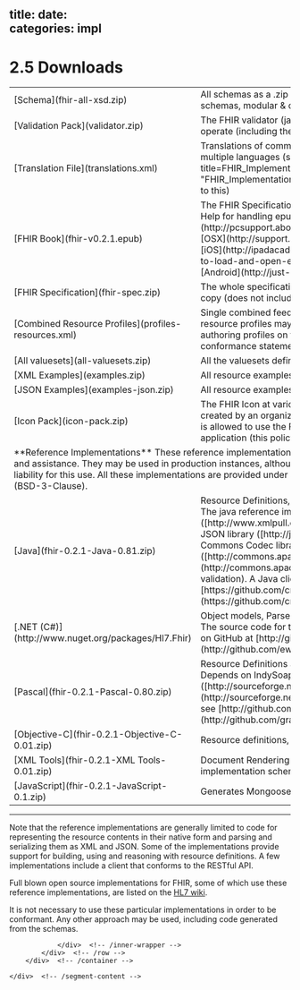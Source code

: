 title: 
date:  
categories: impl
---

# <span class="sectioncount">2.5<a name="2.5"> </a></span> Downloads

<table class="lines">

  <tr>
    <td width="200">[Schema](fhir-all-xsd.zip)</td>
    <td>All schemas as a .zip (includes support schemas, resource schemas, modular &amp; combined schemas, and Schematrons)</td>
  </tr>

  <tr>
    <td>[Validation Pack](validator.zip)</td>
    <td>The FHIR validator (java jar), along with everything it needs to operate (including the correct version of Saxon)</td>
  </tr>

  <tr>
    <td>[Translation File](translations.xml)</td>
    <td>Translations of common FHIR names and messages into multiple languages (see [wiki](http://wiki.hl7.org/index.php?title=FHIR_Implementation_Page "FHIR_Implementation_Page") for instructions on how to add to this)</td>
  </tr>

  <tr>
    <td>[FHIR Book](fhir-v0.2.1.epub)</td>
    <td>The FHIR Specification as an e-book for convenient reading. Help for handling epub: 
    [PC](http://pcsupport.about.com/od/fileextensions/f/epubfile.htm), 
    [OSX](http://support.safaribooksonline.com/view?id=1168), 
    [iOS](http://ipadacademy.com/2012/01/ipad-tutorial-how-to-load-and-open-epub-pdf-ebooks-on-your-ipad), 
    [Android](http://just-ask-kim.com/epub-ebook-android/)</td>
  </tr>

  <tr>
    <td>[FHIR Specification](fhir-spec.zip)</td>
    <td>The whole specification so that you can host your own local copy (does not include the downloads)</td>
  </tr>

  <tr>
    <td>[Combined Resource Profiles](profiles-resources.xml)<a name="profiles"> </a></td>
    <td>Single combined feed with all resource definitions. The resource profiles may be useful as a starting point for authoring profiles on the resources or for defining conformance statements</td>
  </tr>

  <tr>
    <td>[All valuesets](all-valuesets.zip)</td>
    <td>All the valuesets defined as part of FHIR</td>
  </tr>

  <tr>
    <td>[XML Examples](examples.zip)</td>
    <td>All resource examples as a zip file in XML format</td>
  </tr>

  <tr>
    <td>[JSON Examples](examples-json.zip)</td>
    <td>All resource examples as a zip file in JSON format</td>
  </tr>

  <tr>
    <td>[Icon Pack](icon-pack.zip)</td>
    <td>The FHIR Icon at various resolutions. Any FHIR Implementation created by an organization that has attended a connectathon is allowed to use the FHIR icon in association with the application (this policy will be reviewed in the future).</td>
  </tr>

  <tr>
    <td colspan="2"><a name="refimpl"> </a>**Reference Implementations**
 These reference implementations are provided for implementer interest and assistance. 
They may be used in production instances, although HL7 and the contributors accept no liability for this 
use.  All these implementations are provided under a standard OSI-approved BSD license (BSD-3-Clause).
    </td>
  </tr>

  <tr><td>[Java](fhir-0.2.1-Java-0.81.zip)</td><td>Resource Definitions, XML &amp; Json parsers, &amp; various utilities. The java reference implementation depends on XmlPull ([http://www.xmlpull.org/](http://www.xmlpull.org/)), the Java JSON library ([http://json.org](http://json.org)), the Apache Commons Codec library ([http://commons.apache.org/codec/](http://commons.apache.org/codec/)), and Saxon 9 (for validation). A Java client can be found at [https://github.com/cnanjo/FhirJavaReferenceClient](https://github.com/cnanjo/FhirJavaReferenceClient)</td></tr>
<tr><td>[.NET (C#)](http://www.nuget.org/packages/Hl7.Fhir)</td><td>Object models, Parsers/Serialisers, Validators, and a Client. The source code for that compiled .NET library can be found on GitHub at [http://github.com/ewoutkramer/fhir-net-api](http://github.com/ewoutkramer/fhir-net-api)</td></tr>
<tr><td>[Pascal](fhir-0.2.1-Pascal-0.80.zip)</td><td>Resource Definitions and XML &amp; JSON parsers. Delphi 5+. Depends on IndySoap ([http://sourceforge.net/projects/indysoap/](http://sourceforge.net/projects/indysoap/)). For a full server see [http://github.com/grahamegrieve/fhirserver](http://github.com/grahamegrieve/fhirserver)</td></tr>
<tr><td>[Objective-C](fhir-0.2.1-Objective-C-0.01.zip)</td><td>Resource definitions, Preliminary XML &amp; Json parsers</td></tr>
<tr><td>[XML Tools](fhir-0.2.1-XML Tools-0.01.zip)</td><td>Document Rendering Stylesheet, supplementary implementation schemas</td></tr>
<tr><td>[JavaScript](fhir-0.2.1-JavaScript-0.1.zip)</td><td>Generates Mongoose models for FHIR resources</td></tr>

</table>

* * *

Note that the reference implementations are generally limited to code for representing the 
resource contents in their native form and parsing and serializing them as 
XML and JSON. Some of the implementations provide support for 
building, using and reasoning with resource definitions. A few implementations include
a client that conforms to the RESTful API.

Full blown open source implementations for FHIR, some of which use these reference implementations, are
listed on the [HL7 wiki](http://wiki.hl7.org/index.php?title=Open_Source_FHIR_implementations "Open_Source_FHIR_implementations").

It is not necessary to use these particular implementations in order to be conformant. Any other approach 
may be used, including code generated from the schemas.

</div>

				</div>  <!-- /inner-wrapper -->
            </div>  <!-- /row -->
        </div>  <!-- /container -->

    </div>  <!-- /segment-content -->